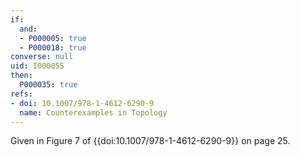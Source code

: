 ```yaml
---
if:
  and:
  - P000005: true
  - P000018: true
converse: null
uid: I000055
then:
  P000035: true
refs:
- doi: 10.1007/978-1-4612-6290-9
  name: Counterexamples in Topology
---
```

Given in Figure 7 of {{doi:10.1007/978-1-4612-6290-9}} on page 25.
